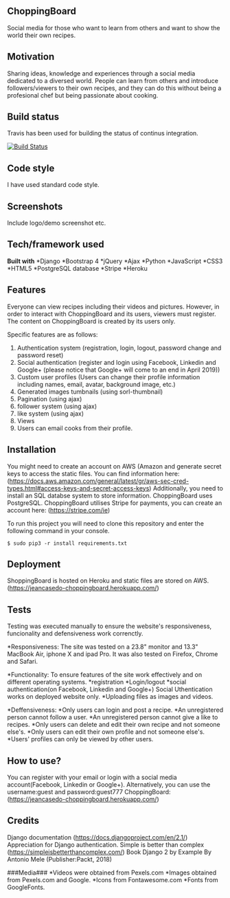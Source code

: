 ## ChoppingBoard
Social media for those who want to learn from others and want to show the world their own recipes.

## Motivation
Sharing ideas, knowledge and experiences through a social media dedicated to a diversed world. 
People can learn from others and introduce followers/viewers to their own recipes, and they can do this without being a profesional chef but being passionate about cooking.

## Build status
Travis has been used for building the status of continus integration.

[![Build Status](https://travis-ci.org/Jeanca7/choppingboard.ie.svg?branch=master)](https://travis-ci.org/Jeanca7/choppingboard.ie)

## Code style
I have used standard code style.

## Screenshots
Include logo/demo screenshot etc.

## Tech/framework used
<b>Built with</b>
*Django
*Bootstrap 4
*jQuery
*Ajax
*Python
*JavaScript
*CSS3
*HTML5
*PostgreSQL database
*Stripe
*Heroku

## Features
Everyone can view recipes including their videos and pictures. However, in order to interact with ChoppingBoard and its users, viewers must register.
The content on ChoppingBoard is created by its users only.

Specific features are as follows:
1. Authentication system (registration, login, logout, password change and password reset)
2. Social authentication (register and login using Facebook, Linkedin and Google+ (please notice that Google+ will come to an end in April 2019)) 
3. Custom user profiles (Users can change their profile information including names, email, avatar, background image, etc.)
4. Generated images tumbnails (using sorl-thumbnail)
5. Pagination (using ajax)
5. follower system (using ajax)
6. like system (using ajax)
7. Views 
8. Users can email cooks from their profile. 


## Installation

You might need to create an account on AWS (Amazon  and generate secret keys to access the static files. You can find information here: (https://docs.aws.amazon.com/general/latest/gr/aws-sec-cred-types.html#access-keys-and-secret-access-keys) 
Additionally, you need to install an SQL databse system to store information. ChoppingBoard uses PostgreSQL.
ChoppingBoard utilises Stripe for payments, you can create an account here: (https://stripe.com/ie)

To run this project you will need to clone this repository and enter the following command in your console.
```
$ sudo pip3 -r install requirements.txt
```

## Deployment
ShoppingBoard is hosted on Heroku and static files are stored on AWS.
(https://jeancasedo-choppingboard.herokuapp.com/)

## Tests
Testing was executed manually to ensure the website's responsiveness, funcionality and defensiveness work correnctly.   

*Responsiveness:
The site was tested on a 23.8" monitor and 13.3" MacBook Air, iphone X and ipad Pro. It was also tested on Firefox, Chrome and Safari.

*Functionality:
To ensure features of the site work effectively and on different operating systems.
    *registration
    *Login/logout
    *social authentication(on Facebook, Linkedin and Google+) Social Uthentication works on deployed website only.
    *Uploading files as images and videos.

*Deffensiveness:
    *Only users can login and post a recipe.
    *An unregistered person cannot follow a user.
    *An unregistered person cannot give a like to recipes.
    *Only users can delete and edit their own recipe and not someone else's.
    *Only users can edit their own profile and not someone else's.
    *Users' profiles can only be viewed by other users.

## How to use?
You can register with your email or login with a social media account(Facebook, Linkedin or Google+). Alternatively, you can use the username:guest and password:guest777
ChoppingBoard: (https://jeancasedo-choppingboard.herokuapp.com/)

## Credits
 Django documentation (https://docs.djangoproject.com/en/2.1/)
 Appreciation for Django authentication. Simple is better than complex (https://simpleisbetterthancomplex.com/)
 Book Django 2 by Example By Antonio Mele (Publisher:Packt, 2018)

###Media###
    *Videos were obtained from Pexels.com
    *Images obtained from Pexels.com and Google.
    *Icons from Fontawesome.com
    *Fonts from GoogleFonts.
    